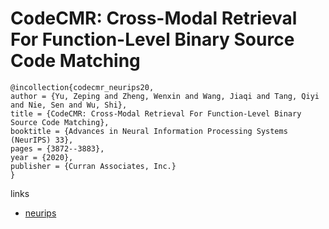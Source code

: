 # CodeCMR: Cross-Modal Retrieval For Function-Level Binary Source Code Matching

```
@incollection{codecmr_neurips20,
author = {Yu, Zeping and Zheng, Wenxin and Wang, Jiaqi and Tang, Qiyi and Nie, Sen and Wu, Shi},
title = {CodeCMR: Cross-Modal Retrieval For Function-Level Binary Source Code Matching},
booktitle = {Advances in Neural Information Processing Systems (NeurIPS) 33},
pages = {3872--3883},
year = {2020},
publisher = {Curran Associates, Inc.}
}
```

links
- [neurips](https://papers.nips.cc//paper/2020/hash/285f89b802bcb2651801455c86d78f2a-Abstract.html)
